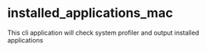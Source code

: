 # installed_applications_mac
This cli application will check system profiler and output installed applications

